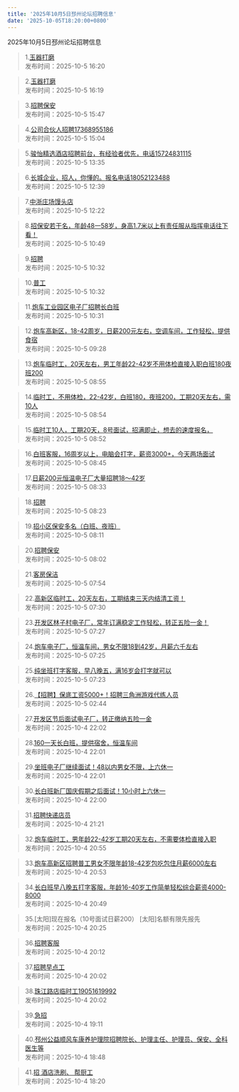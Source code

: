 ```yaml
---
title: '2025年10月5日邳州论坛招聘信息'
date: '2025-10-05T18:20:00+0800'
---
```

2025年10月5日邳州论坛招聘信息
<!--more-->
>1.[玉器打磨](https://www.pzzc.net/forum.php?mod=viewthread&tid=10550631)<br>
>发布时间：2025-10-5 16:20

>2.[玉器打磨](https://www.pzzc.net/forum.php?mod=viewthread&tid=10550630)<br>
>发布时间：2025-10-5 16:19

>3.[招聘保安](https://www.pzzc.net/forum.php?mod=viewthread&tid=10550625)<br>
>发布时间：2025-10-5 15:47

>4.[公司合伙人招聘17368955186](https://www.pzzc.net/forum.php?mod=viewthread&tid=10550620)<br>
>发布时间：2025-10-5 15:04

>5.[骏怡精选酒店招聘前台，有经验者优先，电话15724831115](https://www.pzzc.net/forum.php?mod=viewthread&tid=10550605)<br>
>发布时间：2025-10-5 13:35

>6.[长城企业，招人，你懂的。报名电话18052123488](https://www.pzzc.net/forum.php?mod=viewthread&tid=10550601)<br>
>发布时间：2025-10-5 12:39

>7.[中浙庄场馒头店](https://www.pzzc.net/forum.php?mod=viewthread&tid=10550600)<br>
>发布时间：2025-10-5 12:22

>8.[招保安若干名，年龄48一58岁，身高1.7米以上有责任服从指挥电话往下看！](https://www.pzzc.net/forum.php?mod=viewthread&tid=10550591)<br>
>发布时间：2025-10-5 10:49

>9.[招聘](https://www.pzzc.net/forum.php?mod=viewthread&tid=10550589)<br>
>发布时间：2025-10-5 10:32

>10.[普工](https://www.pzzc.net/forum.php?mod=viewthread&tid=10550588)<br>
>发布时间：2025-10-5 10:32

>11.[炮车工业园区电子厂招聘长白班](https://www.pzzc.net/forum.php?mod=viewthread&tid=10550587)<br>
>发布时间：2025-10-5 10:31

>12.[炮车高新区，18-42周岁，日薪200元左右，空调车间，工作轻松，提供食宿](https://www.pzzc.net/forum.php?mod=viewthread&tid=10550576)<br>
>发布时间：2025-10-5 09:28

>13.[炮车临时工，20天左右，男工年龄22-42岁不用体检直接入职白班180夜班200](https://www.pzzc.net/forum.php?mod=viewthread&tid=10550570)<br>
>发布时间：2025-10-5 08:55

>14.[临时工，不用体检，22-42岁，白班180，夜班200，工期20天左右，需10人](https://www.pzzc.net/forum.php?mod=viewthread&tid=10550569)<br>
>发布时间：2025-10-5 08:54

>15.[临时工10人，工期20天，8号面试，招满即止，想去的速度报名，](https://www.pzzc.net/forum.php?mod=viewthread&tid=10550568)<br>
>发布时间：2025-10-5 08:52

>16.[白班客服，16周岁以上，电脑会打字，薪资3000+，今天两场面试](https://www.pzzc.net/forum.php?mod=viewthread&tid=10550566)<br>
>发布时间：2025-10-5 08:45

>17.[日薪200元恒温电子厂大量招聘18～42岁](https://www.pzzc.net/forum.php?mod=viewthread&tid=10550564)<br>
>发布时间：2025-10-5 08:33

>18.[招聘](https://www.pzzc.net/forum.php?mod=viewthread&tid=10550560)<br>
>发布时间：2025-10-5 08:23

>19.[招小区保安多名（白班、夜班）](https://www.pzzc.net/forum.php?mod=viewthread&tid=10550556)<br>
>发布时间：2025-10-5 08:11

>20.[招聘保安](https://www.pzzc.net/forum.php?mod=viewthread&tid=10550553)<br>
>发布时间：2025-10-5 08:02

>21.[客房保洁](https://www.pzzc.net/forum.php?mod=viewthread&tid=10550550)<br>
>发布时间：2025-10-5 07:54

>22.[高新区临时工，20天左右，工期结束三天内结清工资！](https://www.pzzc.net/forum.php?mod=viewthread&tid=10550549)<br>
>发布时间：2025-10-5 07:30

>23.[开发区林子村电子厂，常年订满稳定工作轻松，转正五险一金！](https://www.pzzc.net/forum.php?mod=viewthread&tid=10550548)<br>
>发布时间：2025-10-5 07:27

>24.[炮车电子厂，恒温车间，男女不限18到42岁，月薪六千左右](https://www.pzzc.net/forum.php?mod=viewthread&tid=10550547)<br>
>发布时间：2025-10-5 07:25

>25.[纯坐班打字客服，早八晚五，满16岁会打字就可以](https://www.pzzc.net/forum.php?mod=viewthread&tid=10550546)<br>
>发布时间：2025-10-5 07:23

>26.[【招聘】保底工资5000+！招聘三角洲游戏代练人员](https://www.pzzc.net/forum.php?mod=viewthread&tid=10550545)<br>
>发布时间：2025-10-5 02:44

>27.[开发区节后面试电子厂，转正缴纳五险一金](https://www.pzzc.net/forum.php?mod=viewthread&tid=10550537)<br>
>发布时间：2025-10-4 22:02

>28.[160一天长白班，提供宿舍，恒温车间](https://www.pzzc.net/forum.php?mod=viewthread&tid=10550536)<br>
>发布时间：2025-10-4 22:01

>29.[坐班电子厂继续面试！48以内男女不限，上六休一](https://www.pzzc.net/forum.php?mod=viewthread&tid=10550535)<br>
>发布时间：2025-10-4 22:01

>30.[长白班新厂国庆假期之后面试！10小时上六休一](https://www.pzzc.net/forum.php?mod=viewthread&tid=10550534)<br>
>发布时间：2025-10-4 22:00

>31.[招聘快递店员](https://www.pzzc.net/forum.php?mod=viewthread&tid=10550526)<br>
>发布时间：2025-10-4 21:21

>32.[炮车临时工，男年龄22-42岁工期20天左右，不需要体检直接入职](https://www.pzzc.net/forum.php?mod=viewthread&tid=10550518)<br>
>发布时间：2025-10-4 20:55

>33.[炮车高新区招聘普工男女不限年龄18-42岁包吃包住月薪6000左右](https://www.pzzc.net/forum.php?mod=viewthread&tid=10550517)<br>
>发布时间：2025-10-4 20:53

>34.[长白班早八晚五打字客服，年龄16-40岁工作简单轻松综合薪资4000-8000](https://www.pzzc.net/forum.php?mod=viewthread&tid=10550516)<br>
>发布时间：2025-10-4 20:49

>35.[太阳]现在报名（10号面试日薪200）
[太阳]名额有限先报先
[](https://www.pzzc.net/forum.php?mod=viewthread&tid=10550514)<br>
>发布时间：2025-10-4 20:25

>36.[招聘客服](https://www.pzzc.net/forum.php?mod=viewthread&tid=10550513)<br>
>发布时间：2025-10-4 20:12

>37.[招聘早点工](https://www.pzzc.net/forum.php?mod=viewthread&tid=10550510)<br>
>发布时间：2025-10-4 20:02

>38.[珠江路店临时工19051619992](https://www.pzzc.net/forum.php?mod=viewthread&tid=10550509)<br>
>发布时间：2025-10-4 20:02

>39.[急招](https://www.pzzc.net/forum.php?mod=viewthread&tid=10550506)<br>
>发布时间：2025-10-4 19:11

>40.[邳州公益顺风车康养护理院招聘院长、护理主任、护理员、保安、全科医生等](https://www.pzzc.net/forum.php?mod=viewthread&tid=10550499)<br>
>发布时间：2025-10-4 18:48

>41.[招  酒店洗刷、  帮厨工](https://www.pzzc.net/forum.php?mod=viewthread&tid=10550498)<br>
>发布时间：2025-10-4 18:20

